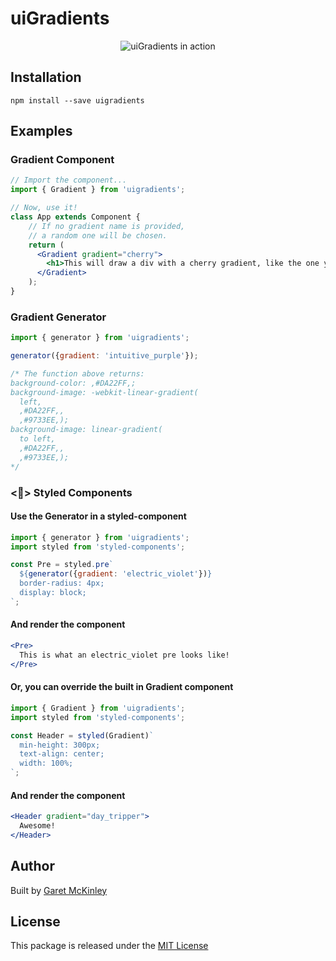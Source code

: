 # uiGradients
<div align="center"><img src="http://i.giphy.com/3oz8xTRTgiIERV3Kms.gif" alt="uiGradients in action"/></div>

## Installation

    npm install --save uigradients
    
## Examples
### Gradient Component

``` jsx
// Import the component...
import { Gradient } from 'uigradients';

// Now, use it!
class App extends Component {
    // If no gradient name is provided,
    // a random one will be chosen.
    return (
      <Gradient gradient="cherry">
        <h1>This will draw a div with a cherry gradient, like the one you're looking at right now.</h1>
      </Gradient>
    );
}
```

### Gradient Generator

``` jsx
import { generator } from 'uigradients';

generator({gradient: 'intuitive_purple'});

/* The function above returns: 
background-color: ,#DA22FF,;
background-image: -webkit-linear-gradient(
  left,
  ,#DA22FF,,
  ,#9733EE,);
background-image: linear-gradient(
  to left,
  ,#DA22FF,,
  ,#9733EE,);
*/
```

### <💅> Styled Components
#### Use the Generator in a styled-component

``` jsx
import { generator } from 'uigradients';
import styled from 'styled-components';

const Pre = styled.pre`
  ${generator({gradient: 'electric_violet'})}
  border-radius: 4px;
  display: block;
`;
```

#### And render the component

``` jsx
<Pre>
  This is what an electric_violet pre looks like!
</Pre>
```

#### Or, you can override the built in Gradient component

``` jsx
import { Gradient } from 'uigradients';
import styled from 'styled-components';

const Header = styled(Gradient)`
  min-height: 300px;
  text-align: center;
  width: 100%;
`;
```

#### And render the component

``` jsx
<Header gradient="day_tripper">
  Awesome!
</Header>
```

## Author

Built by [Garet McKinley](https://github.com/garetmckinley)

## License

This package is released under the [MIT License](LICENSE)
